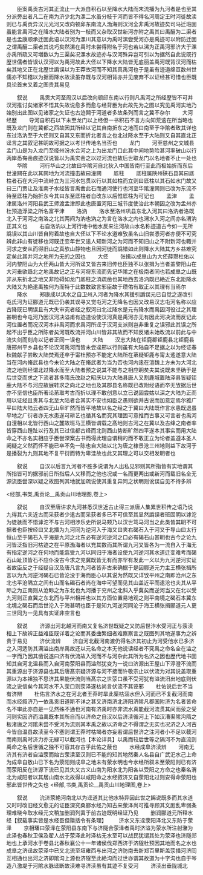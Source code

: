 <!-- { "loadSidebar": true } -->
　　臣案禹贡古河其正流止一大派自积石以至降水大陆而末流播为九河者是也至其分派旁出者凡二在南为济少北为漯二水虽分枝于河而皆不得名河周定王时河徙故渎则已与禹贡异汉元光河又改向顿邱东南流入渤海则汉河全非禹河故迹矣司马迁班固虽能言禹河之在降水大陆者别为一枝而又杂取汉世新河亦附之禹其曰禹酾为二渠者是也孟康顺承迁固此语以汉河为漯川其意以为禹时漯尝受河亦是禹迹可以附防迁固之谓禹酾二渠者其说巧矣然漯在禹时未尝得附名于河也若以漯为正禹河邪济大于漯亦禹所疏又可増数以为三渠矣况漯水故迹亦与汉河殊异岂可引以为据然自此说既行歴世儒者皆误认汉河以为禹河故此大伾以下降水大陆皆无底丽盖禹河既背汉河而枯矣其地又正在北歴世譌误以为王莽故河而不知其真禹河也于是虽有迹道绵亘数州世儒亦不知稽以为据而降水故渎虽存既与汉河相背亦并见废弃不以证经甚可惜也臣既具论首末又着之图贵其易见























　　叙说
　　禹贡大河至周汉以后改向顿邱东南以行则凡禹河之所经歴皆不可并汉河推讨矣诸家不悟其失故说愈多而愈与经背臣为此故先为之图以究见禹河实地乃始别出此图以见诸家之失证也古迹闗于河道者多故条列而言之冀不杂尔
　　大河经歴
　　导河自积石以下未至龙门以上经但一书积石不言方向知荒逺在所当略也既及龙门则在冀都之西故因其所经以记其自南折东之地而曰南至于华隂者致其详也东过洛汭至于大伾则又自其又东而折北者言之也北过降水至于大陆则又自其直北正迳言之其叙记甚眀故可据之以考世传地名当否也
　　龙门
　　河至慈州之文城县孟门山是为入龙门至绛州汾水合河之上为出龙门口此其中间地势险甚河率破山以行两岸悉有凿痕迹汉说皆以为禹实凿之以过河流也故后世取龙门以名地者不止一处也
　　华隂
　　河行华山之北故曰华隂河自北狄入中国皆南行至此而极始折而东后世潼闗在此以其闗地为河流撞击故曰潼闗
　　厎柱
　　厎柱属陜州硖石县其曰厎柱者石在大河中流峙立为三河水包贯以行以其如柱而立则曰厎柱以其石如水门故又曰三门贾让及淮南子水经皆言禹凿此石而通河使行也河至华隂潼闗则已改为东流不待至厎柱乃始折东今其曰东至厎柱者自改东以后惟厎柱为可记也
　　孟津
　　孟津属洛州河阳县武王师渡孟津即此也唐置河阳三城节度使治此本朝因之改为孟州亦杜预造浮梁之所名富平津
　　洛汭
　　洛水至洛州巩县东北入河其曰洛汭者洛既北入于河河之南洛之北其两间为汭也汭之为言在洛水之内也渭水入河之间亦名渭汭正其义也
　　右自洛汭以上河行地中他水反来注河故山水名称迹道古今如一无所譌误以其山川皆自附着故也自大伾以下不论水道难攷虽名山旧尝慿河者亦便不可究辨此非山有徙移也河既迁变年世又逺人知新河之为河而不知旧山之不附新河也輙并河求之安从而得旧山之真欤山静物也且因河徙而譌错如此则降水大陆其方乡益难究定矣此其并河之地所为无的之因也
　　大伾
　　张揖以成臯山为大伾薛瓒杜佑以河内黎阳山为大伾两山皆大河所迳又皆古来旧传也臣独不以张揖为当者盖黎阳山在大河垂欲趋北之地禹故记之正与河将东流而先记华隂之在极南者同也若成臯之山既非从东折北之地又非险碍如龙门厎柱之湏疏凿也其地西去洛汭既已絶近东北距降水大陆又为絶逺禹独何为而特于此数数致言邪臣故于瓒佑有取正以其理有当焉尔
　　降水
　　郑康成以淇水之自卫州入河者为降水其援引譌误元已自觉之遂改引屯氏河为证郦道元既已仍袭其误寻又觉屯河之无降名也因又改易汉志屯河名称以应古降既已眀误且有大失审究者经之叙河曰北过降水是元有降水而禹因河役过之其理甚眀也今屯河乃因汉河决溢甫有迹道设使汉河真是禹河亦无有因此河决流而反记此河位置者而况汉河本非禹河而求禹河所迳于汉河支派则岂非重复之误邪此其误之所起不出乎臣之所陈者矣河既改流并河山川皆非其故而不知反诸未始改流以前此与中流失剑而刻舟以记者正同一误也
　　大陆
　　汉志大陆在钜鹿郡钜鹿县北钜鹿县唐郉州平乡县也不论汉河禹河而皆未尝迳郉以行则虽有大陆自不足据之以为经证春秋魏献子尝畋大陆焚焉还卒于甯杜预亦不能定大陆所在苐疑钜鹿与甯太逺遂意大陆当在河内脩武县也今未论大陆之在脩武者为当为否也河内逺在澶魏上方未为大河北流之地则经谓北过降水而至大陆者预之说其不能与之相应眀矣夫其说既未坚确于是后世变而求之下流者甚多隋氏改赵之昭庆以为大陆县唐人又割鹿城置陆泽县皆疑钜鹿大陆不与河应故展转求之向北之地也及其郡县名称既已改附经语而卒无攷据后世亦不坚信也臣所著论苐取考古而折以理不敢创意以立已说固尝姑以深之大陆为正而用以证经且贵其与北至大陆者合其实不安也如臣之愚则欲并古说而加意定焉尔雅广平曰陆大陆云者四无山阜旷然而皆平地故以名之经之于冀曰大陆既作言水患既退虽平地之广衍者亦无水患遂可耕艺也循其名而究其理固可意推而古事又可言者也禹河自澶相以北皆行西山之麓故班马王横皆谓载之髙地则古河之在冀以及古绛之南者率皆穿西山踵趾以行及其已过信都古绛而北则西山势断旷然四平遂本其事实而用大陆命之不亦名实相应乎臣尝深案古书而得此理自谓稍的而不敢正立为论者盖遵本圣人阙疑之义然而怀不能已卒不免一陈也自大陆以北为唐之棣景沧三州地则益下故河于是播裂为九则其地不复平衍而特为卑洼故也此又其理之可以交相发眀者也


















　　叙说
　　自汉以后言九河者不胜多说谓为人出私见邪则其所指皆有实地谓其所指皆可的据邪前日所指后人又移而之他也况或一名而更两出或新河而载旧名全无源流臣尝深以疑之故图列其地就加疏说使其重复异同之状眀则讹误自见不待多辨


<经部,书类,禹贡论__禹贡山川地理图,卷上>








　　叙说
　　自汉至唐讲求九河甚悉汉世近古止得三派唐人集累世积传之语乃说九得其六夫近古而采获者少逺古而采获者多已不可信至其显然譌误者班固眀以滹沱为徒骇而不悟滹沱不与古河相渉乐史所说马颊乃以汉世笃马河当之此类皆其眀不可据者也臣按经曰又北播为九河同为逆河入于海又曰夹右碣石入于河又于导山曰太行恒山至于碣石入于海是九河之北东必有逆河逆河之口必有碣石山甚眀也古今之论九河皆泛指旧河枯迹之在平原渤海者以充其数而其所谓九河又皆各为一流自入于海无有指定逆河之在何地而能翕受九河以同归于海者设使九河逆河其水道迁变难考而碣石山趾顶皆石不应仆没古今求之兖冀既皆无有而亦罕有发此一义以为九河逆河实证者故臣反之于经疑自汉及唐凡言九河者皆非古来确据于是因郦道元力主王横张揖所言以为九河逆河碣石已皆沦没于海而臣心以其说为然既又详攷平州之南即沧州之东北也平沧隅立之间有山而名碣石者尚在海中可望而见其山盖近平而逺沧也夫其从平眎之为正南则从沧眎之为东北也九河播于兖州之北斜入乎冀矣而逆河当又在北以受九河则正直冀之东北而与平州相并也以其方靣位置易地观之则平南境之碣石本冀东北境之碣石而后世沦入于海甚明也臣于是知九河逆河同沦于海王横张揖郦道元人更三世同为一见具有实证非空言也






















　　叙说
　　济源出河北越河而南又复名济世既疑之又防后世汴水受河正与荥渎相上下故辨正益难臣既详着之论而其委曲繁细者难察察言之既图列其地遂事为之辨贵于易见
　　济伏流辨
　　济自河北截河南渡仍得名济其初止为河受他水已多济之入河适防其满溢出南岸禹故还以元名命之本无他说读经者不究禹之命名全在溢之一字而乃因其凿说遂曰济有伏流故入河而不与河杂此其所为名济之因也歴代地书固知其自河北温县而入自河南荥阳县而溢然犹变为一说曰济源出王屋山下渟澄不流而其重源出于济源县也其后唐髙宗疑济源与河不接而许敬宗止以伏流为对其说盖取重源以为本祖独不思济其果能伏流则当髙宗之世荥口虽不受河犹有溢流汨出地底则伏流之说信矣今其河水不入荥口则荥泽遂枯尚言伏流不其诬邪
　　杜佑说后世不当有济辨
　　杜佑言济水之在河北者王莽时旱此渠枯涸水但入河而已不复截河而南而水经叙济乃一依禹贡旧道斯不详之甚又济南济北济阳济隂凡郡国附济为名者皆命名不审此亦自是一见然殊不通也河南有济禹时亦非流水真能截河流贯其间而荥之受河则实因济而溢禹既本其所自而以济命之自汉以后济渎循河上下如汉漕渠隂沟隋之板渚唐之河隂未尝不受河为流则其本禹之故以济命之不得谓之无实也况济之入河古今皆自温县故渎至今不塞则谓王莽时枯竭者亦妄若谓后世济之注河者小不足以截河而南则禹时济力亦无縁可以截河也【本论详具】以禹而较后世等之隔河不为直流则禹命之名后世循之独不可容其存古乎此佑之蔽也
　　水经成臯济渎辨
　　河南无济其有济者自溢荥而始古荥渎至汉则已不能的知其地然秦人名县自广武汜水己上命为成臯自敖山已下名为荥阳则成臯之地未有荥水明也今水经所叙未至荥阳则已有济而荥阳反在济源下流已见其失又古义山南为阳水北为阳各以受阳之方命之也秦名渭北为咸阳者以其居山南水北故得以咸阳命之水经叙济又自荥阳北过则安得命荥阳也邪此皆世传之失也
<经部,书类,禹贡论__禹贡山川地理图,卷上>








　　叙说
　　沇济荥絶河南北以为迳道其比他水特异因此世之餙说既多而其水道又时时改旧经文愈无的证臣深究桑郦水经乃知古来荥泽尚可推寻顾其文厖乱卑弱条理难晓今取水经元文稍加删润列寘于前古迹既明经证乃见
　　删润郦道元所释水经【叙载事实皆是水经臣但櫽括令有条理】
　　济水又东迳荥阳泽北又东防于荥泽
　　京相璠曰荥泽在荥阳县东南下与济隧合荥泽者禹时济溢为荥水所注射潴为此泽也春秋卫侯及翟人战于荥泽此时泽枯无水至可以战民犹谓其处为荥泽也济隧郑地也上承河水于卷县北春秋襄公十一年诸侯伐郑西济于济隧杜预因其地而名之水也成臯之济迳故荥泽中已又北流至垣雍西与出河之济防南去新郑百里斯盖荥播河济囘互相通也出河之济即隂沟上源也济隧至此絶沟而过世亦谓其故道为十字沟也自于岑造八激堤于河隂水脉迳断故渎难寻济渎虽有其迹不复受河
　　济渎出垂陇城北
